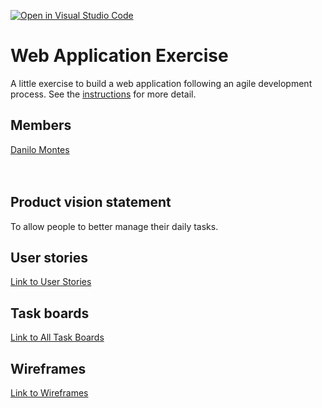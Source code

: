[![Open in Visual Studio Code](https://classroom.github.com/assets/open-in-vscode-c66648af7eb3fe8bc4f294546bfd86ef473780cde1dea487d3c4ff354943c9ae.svg)](https://classroom.github.com/online_ide?assignment_repo_id=8874271&assignment_repo_type=AssignmentRepo)
# Web Application Exercise

A little exercise to build a web application following an agile development process. See the [instructions](instructions.md) for more detail.

## Members
[Danilo Montes](https://github.com/danilo-montes) \
[](https://github.com/) \
[](https://github.com/) \
[](https://github.com/)

## Product vision statement

To allow people to better manage their daily tasks.

## User stories

[Link to User Stories](https://github.com/software-students-fall2022/web-app-exercise-team-14-1/issues)

## Task boards

[Link to All Task Boards](https://github.com/software-students-fall2022/web-app-exercise-team-14-1/projects?query=is%3Aopen)

## Wireframes

[Link to Wireframes](https://www.figma.com/file/d7XMout6NMehm1fALx5g74/Wireframe?node-id=0%3A1)